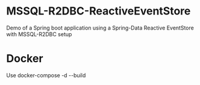 # MSSQL-R2DBC-ReactiveEventStore
Demo of a Spring boot application using a Spring-Data Reactive EventStore with MSSQL-R2DBC setup

# Docker
Use docker-compose -d --build

